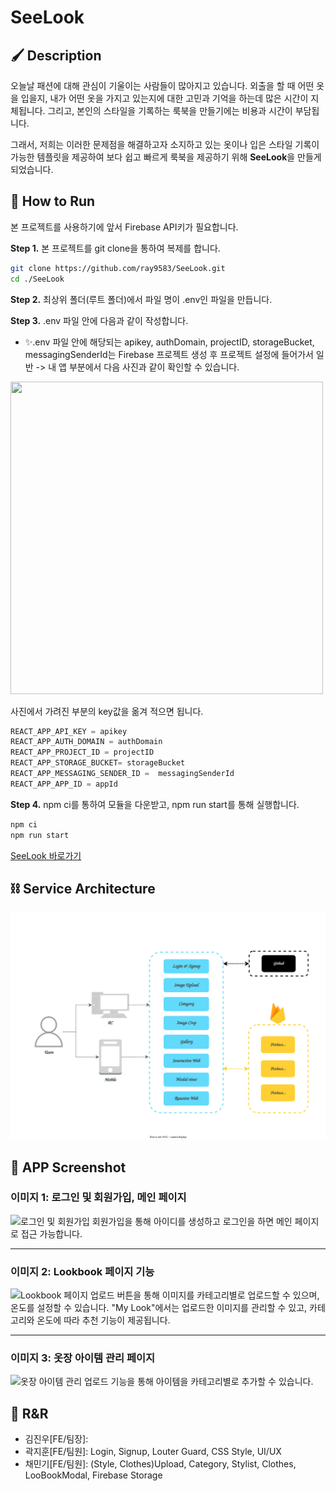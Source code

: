 # SeeLook

## 🖌 Description
오늘날 패션에 대해 관심이 기울이는 사람들이 많아지고 있습니다. 외출을 할 때 어떤 옷을 입을지, 내가 어떤 옷을 가지고 있는지에 대한 고민과 기억을 하는데 많은 시간이 지체됩니다.
그리고, 본인의 스타일을 기록하는 룩북을 만들기에는 비용과 시간이 부담됩니다.

그래서, 저희는 이러한 문제점을 해결하고자 소지하고 있는 옷이나 입은 스타일 기록이 가능한 템플릿을 제공하여 보다 쉽고 빠르게 룩북을 제공하기 위해 **SeeLook**을 만들게 되었습니다.

## 🔧 How to Run
본 프로젝트를 사용하기에 앞서 Firebase API키가 필요합니다.

**Step 1.** 본 프로젝트를 git clone을 통하여 복제를 합니다.
```bash
git clone https://github.com/ray9583/SeeLook.git
cd ./SeeLook
```
**Step 2.** 최상위 폴더(루트 폴더)에서 파일 명이 .env인 파일을 만듭니다.

**Step 3.** .env 파일 안에 다음과 같이 작성합니다.

- ✨.env 파일 안에 해당되는 apikey, authDomain, projectID, storageBucket, messagingSenderId는 Firebase 프로젝트 생성 후 프로젝트 설정에 들어가서 일반 -> 내 앱 부분에서 다음 사진과 같이 확인할 수 있습니다.
<img src="https://github.com/ray9583/SeeLook/assets/121305133/39ae0916-8e8c-4d9e-b17b-f1c7519a3e85" width="500" height="500">

사진에서 가려진 부분의 key값을 옮겨 적으면 됩니다.

```js
REACT_APP_API_KEY = apikey
REACT_APP_AUTH_DOMAIN = authDomain
REACT_APP_PROJECT_ID = projectID
REACT_APP_STORAGE_BUCKET= storageBucket
REACT_APP_MESSAGING_SENDER_ID =  messagingSenderId
REACT_APP_APP_ID = appId
```

**Step 4.** npm ci를 통하여 모듈을 다운받고, npm run start를 통해 실행합니다.

```bash
npm ci
npm run start
```

[SeeLook 바로가기](seelook-6e45e.web.app)

## ⛓️ Service Architecture
<img src="public/assets/서비스 아키텍처2.svg" alt="서비스 아키텍처">


## 📱 APP Screenshot

### 이미지 1: 로그인 및 회원가입, 메인 페이지

![로그인 및 회원가입](image1.gif)
회원가입을 통해 아이디를 생성하고 로그인을 하면 메인 페이지로 접근 가능합니다.

---

### 이미지 2: Lookbook 페이지 기능

![Lookbook 페이지](image2.gif)
업로드 버튼을 통해 이미지를 카테고리별로 업로드할 수 있으며, 온도를 설정할 수 있습니다. "My Look"에서는 업로드한 이미지를 관리할 수 있고, 카테고리와 온도에 따라 추천 기능이 제공됩니다.

---

### 이미지 3: 옷장 아이템 관리 페이지

![옷장 아이템 관리](image3.gif)
업로드 기능을 통해 아이템을 카테고리별로 추가할 수 있습니다.

## 🚨 R&R
* 김진우[FE/팀장]:
* 곽지훈[FE/팀원]: Login, Signup, Louter Guard, CSS Style, UI/UX  
* 채민기[FE/팀원]: (Style, Clothes)Upload, Category, Stylist, Clothes, LooBookModal, Firebase Storage

